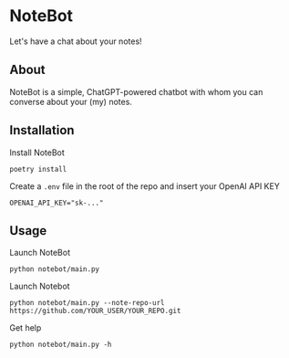 # NoteBot

Let's have a chat about your notes!

## About

NoteBot is a simple, ChatGPT-powered chatbot with whom you can converse about your (my) notes.  

## Installation

Install NoteBot

    poetry install

Create a `.env` file in the root of the repo and insert your OpenAI API KEY

    OPENAI_API_KEY="sk-..."

## Usage

Launch NoteBot

    python notebot/main.py

Launch Notebot

    python notebot/main.py --note-repo-url https://github.com/YOUR_USER/YOUR_REPO.git

Get help

    python notebot/main.py -h
